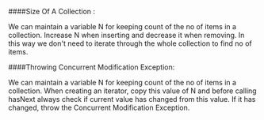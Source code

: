 ####Size Of A Collection :

We can maintain a variable N for keeping count of the no of items in a collection. Increase N when inserting and decrease it when removing. In this way we don't need to iterate through the whole collection to find no of items.

####Throwing Concurrent Modification Exception:

We can maintain  a variable N for keeping count of the no of items in a collection. When creating an iterator, copy this value of N and before calling hasNext always check if current value has changed from this value. If it has changed, throw the Concurrent Modification Exception.


